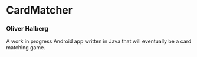 # CardMatcher

### Oliver Halberg

A work in progress Android app written in Java that will eventually be a card matching game.
